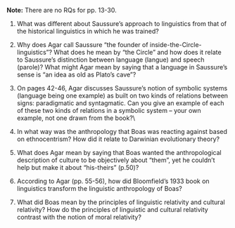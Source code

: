 
**Note:** There are no RQs for pp. 13-30.

1.  What was different about Saussure’s approach to linguistics from
    that of the historical linguistics in which he was trained?

2.  Why does Agar call Saussure “the founder of
    inside-the-Circle-linguistics”? What does he mean by “the Circle”
    and how does it relate to Saussure’s distinction between
    language (langue) and speech (parole)? What might Agar mean by
    saying that a language in Saussure’s sense is “an idea as old as
    Plato’s cave”?

3.  On pages 42-46, Agar discusses Saussure’s notion of symbolic systems
    (language being one example) as built on two kinds of relations
    between signs: paradigmatic and syntagmatic. Can you give an example
    of each of these two kinds of relations in a symbolic system – your
    own example, not one drawn from the book?\

4.  In what way was the anthropology that Boas was reacting against
    based on ethnocentrism? How did it relate to Darwinian evolutionary
    theory?

5.  What does Agar mean by saying that Boas wanted the anthropological
    description of culture to be objectively about “them”, yet he
    couldn’t help but make it about “his-theirs” (p.50)?

6.  According to Agar (pp. 55-56), how did Bloomfield’s 1933 book on
    linguistics transform the linguistic anthropology of Boas?

7.  What did Boas mean by the principles of linguistic relativity and
    cultural relativity? How do the principles of linguistic and
    cultural relativity contrast with the notion of moral relativity?
